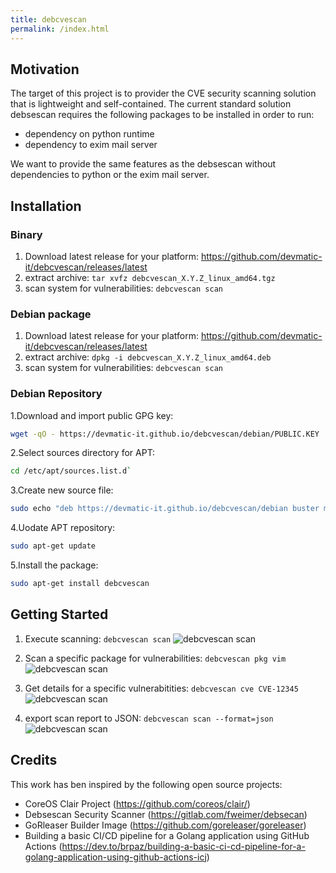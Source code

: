 ```yaml
---
title: debcvescan
permalink: /index.html
---
```

## Motivation

The target of this project is to provider the CVE security scanning solution that is lightweight and self-contained. The current standard solution debsescan requires the following packages to be installed in order to run:

- dependency on python runtime
- dependency to exim mail server

We want to provide the same features as the debsescan without dependencies to python or the exim mail server.

## Installation

### Binary

1. Download latest release for your platform: <https://github.com/devmatic-it/debcvescan/releases/latest>
2. extract archive: `tar xvfz debcvescan_X.Y.Z_linux_amd64.tgz`
3. scan system for vulnerabilities: `debcvescan scan`

### Debian package

1. Download latest release for your platform: <https://github.com/devmatic-it/debcvescan/releases/latest>
2. extract archive: `dpkg -i debcvescan_X.Y.Z_linux_amd64.deb`
3. scan system for vulnerabilities: `debcvescan scan`

### Debian Repository

1.Download and import public GPG key:

```bash
wget -qO - https://devmatic-it.github.io/debcvescan/debian/PUBLIC.KEY | sudo apt-key add -
```

2.Select sources directory for APT:

```bash
cd /etc/apt/sources.list.d`
```

3.Create new source file:

```bash
sudo echo "deb https://devmatic-it.github.io/debcvescan/debian buster main" > devmatic-it.list
```

4.Uodate APT repository:

```bash
sudo apt-get update
```

5.Install the package:

```bash
sudo apt-get install debcvescan
```

## Getting Started

1. Execute scanning: `debcvescan scan`
![debcvescan scan](https://raw.githubusercontent.com/devmatic-it/debcvescan/master/docs/img/debcvescan_scan.png)

2. Scan a specific package for vulnerabilities: `debcvescan pkg vim`
![debcvescan scan](https://raw.githubusercontent.com/devmatic-it/debcvescan/master/docs/img/debcvescan_pkg.png)

3. Get details for a specific vulnerabitities: `debcvescan cve CVE-12345`
![debcvescan scan](https://raw.githubusercontent.com/devmatic-it/debcvescan/master/docs/img/debcvescan_cve.png)

4. export scan report to JSON: `debcvescan scan --format=json`
![debcvescan scan](https://raw.githubusercontent.com/devmatic-it/debcvescan/master/docs/img/debcvescan_scan_json.png)

## Credits

This work has ben inspired by the following open source projects:

- CoreOS Clair Project (<https://github.com/coreos/clair/>)
- Debsescan Security Scanner (<https://gitlab.com/fweimer/debsecan>)
- GoRleaser Builder Image (<https://github.com/goreleaser/goreleaser>)
- Building a basic CI/CD pipeline for a Golang application using GitHub Actions
(<https://dev.to/brpaz/building-a-basic-ci-cd-pipeline-for-a-golang-application-using-github-actions-icj>)
